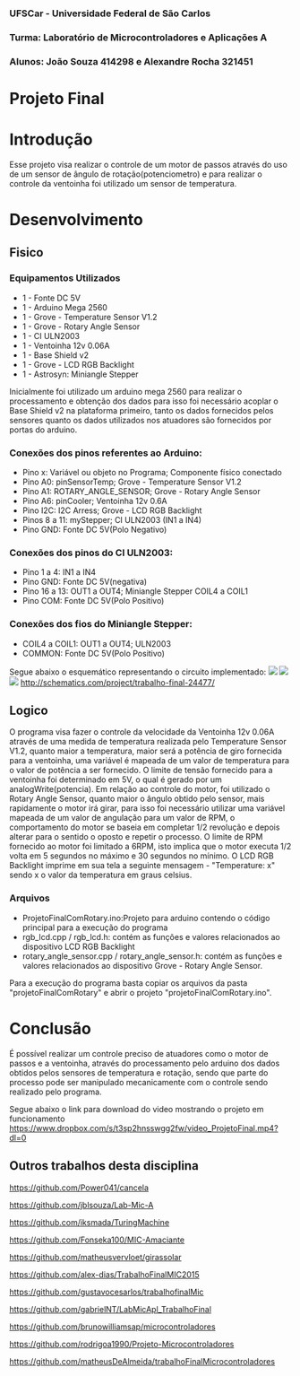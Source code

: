 ### UFSCar - Universidade Federal de São Carlos
### Turma: Laboratório de Microcontroladores e Aplicações A
### Alunos: João Souza 414298 e Alexandre Rocha 321451


# Projeto Final

# Introdução

Esse projeto visa realizar o controle de um motor de passos através do uso de um sensor de ângulo de rotação(potenciometro) e para realizar o controle da ventoinha foi utilizado um sensor de temperatura.

# Desenvolvimento
## Fisico
### Equipamentos Utilizados
* 1 - Fonte DC 5V
* 1 - Arduino Mega 2560
* 1 - Grove - Temperature Sensor V1.2
* 1 - Grove - Rotary Angle Sensor
* 1 - CI ULN2003
* 1 - Ventoinha 12v 0.06A
* 1 - Base Shield v2
* 1 - Grove - LCD RGB Backlight
* 1 - Astrosyn: Miniangle Stepper

Inicialmente foi utilizado um arduino mega 2560 para realizar o processamento e obtenção dos dados para isso foi necessário acoplar o Base Shield v2 na plataforma primeiro, tanto os dados fornecidos pelos sensores quanto os dados utilizados nos atuadores são fornecidos por portas do arduino. 
### Conexões dos pinos referentes ao Arduino:
* Pino x: Variável ou objeto no Programa; Componente físico conectado
* Pino A0: pinSensorTemp; Grove - Temperature Sensor V1.2
* Pino A1: ROTARY_ANGLE_SENSOR; Grove - Rotary Angle Sensor
* Pino A6: pinCooler; Ventoinha 12v 0.6A
* Pino I2C: I2C Arress; Grove - LCD RGB Backlight
* Pinos 8 a 11: myStepper; CI ULN2003 (IN1 a IN4)
* Pino GND: Fonte DC 5V(Polo Negativo)

### Conexões dos pinos do CI ULN2003:
* Pino 1 a 4: IN1 a IN4
* Pino GND: Fonte DC 5V(negativa)
* Pino 16 a 13: OUT1 a OUT4; Miniangle Stepper COIL4 a COIL1
* Pino COM: Fonte DC 5V(Polo Positivo)

### Conexões dos fios do Miniangle Stepper:
* COIL4 a COIL1: OUT1 a OUT4; ULN2003
* COMMON: Fonte DC 5V(Polo Positivo)

Segue abaixo o esquemático representando o circuito implementado:
![](http://i.imgur.com/yawfk78.png)
![](http://i.imgur.com/isOR4jj.jpg)
![](http://i.imgur.com/eN0YeEw.jpg)
http://schematics.com/project/trabalho-final-24477/

## Logico
O programa visa fazer o controle da velocidade da Ventoinha 12v 0.06A através de uma medida de temperatura realizada pelo Temperature Sensor V1.2, quanto maior a temperatura, maior será a potência de giro fornecida para a ventoinha, uma variável é mapeada de um valor de temperatura para o valor de potência a ser fornecido.
O limite de tensão fornecido para a ventoinha foi determinado em 5V, o qual é gerado por um analogWrite(potencia).
Em relação ao controle do motor, foi utilizado o Rotary Angle Sensor, quanto maior o ângulo obtido pelo sensor, mais rapidamente o motor irá girar, para isso foi necessário utilizar uma variável mapeada de um valor de angulação para um valor de RPM, o comportamento do motor se baseia em completar 1/2 revolução e depois alterar para o sentido o oposto e repetir o processo.
O limite de RPM fornecido ao motor foi limitado a 6RPM, isto implica que o motor executa 1/2 volta em 5 segundos no máximo e 30 segundos no mínimo.
O LCD RGB Backlight imprime em sua tela a seguinte mensagem - "Temperature: x" sendo x o valor da temperatura em graus celsius.
### Arquivos
* ProjetoFinalComRotary.ino:Projeto para arduino contendo o código principal para a execução do programa
* rgb_lcd.cpp / rgb_lcd.h: contém as funções e valores relacionados ao dispositivo LCD RGB Backlight
* rotary_angle_sensor.cpp / rotary_angle_sensor.h: contém as funções e valores relacionados ao dispositivo Grove - Rotary Angle Sensor.

Para a execução do programa basta copiar os arquivos da pasta "projetoFinalComRotary" e abrir o projeto "projetoFinalComRotary.ino".

# Conclusão
É possível realizar um controle preciso de atuadores como o motor de passos e a ventoinha, através do processamento pelo arduino dos dados obtidos pelos sensores de temperatura e rotação, sendo que parte do processo pode ser manipulado mecanicamente com o controle sendo realizado pelo programa.

Segue abaixo o link para download do video mostrando o projeto em funcionamento
https://www.dropbox.com/s/t3sp2hnsswgg2fw/video_ProjetoFinal.mp4?dl=0

## Outros trabalhos desta disciplina

https://github.com/Power041/cancela

https://github.com/jblsouza/Lab-Mic-A

https://github.com/iksmada/TuringMachine

https://github.com/Fonseka100/MIC-Amaciante

https://github.com/matheusvervloet/girassolar

https://github.com/alex-dias/TrabalhoFinalMIC2015

https://github.com/gustavocesarlos/trabalhofinalMic

https://github.com/gabrielNT/LabMicApl_TrabalhoFinal

https://github.com/brunowilliamsap/microcontroladores

https://github.com/rodrigoa1990/Projeto-Microcontroladores

https://github.com/matheusDeAlmeida/trabalhoFinalMicrocontroladores
